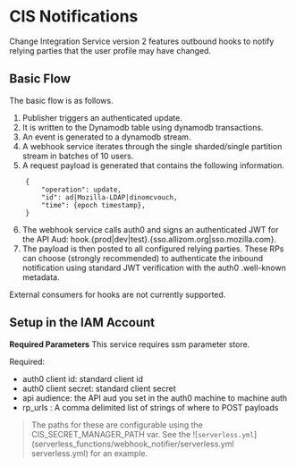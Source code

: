 # CIS Notifications

Change Integration Service version 2 features outbound hooks to notify relying parties that the user
profile may have changed.

## Basic Flow 

The basic flow is as follows.

1. Publisher triggers an authenticated update.
2. It is written to the Dynamodb table using dynamodb transactions. 
3. An event is generated to a dynamodb stream.
4. A webhook service iterates through the single sharded/single partition stream in batches of 10 users.
5. A request payload is generated that contains the following information.
```
    {
        "operation": update,
        "id": ad|Mozilla-LDAP|dinomcvouch,
        "time": {epoch timestamp},
    }
```
6.  The webhook service calls auth0 and signs an authenticated JWT for the API Aud: hook.{prod|dev|test}.{sso.allizom.org|sso.mozilla.com}.
7.  The payload is then posted to all configured relying parties.  These RPs can choose (strongly recommended) to authenticate the inbound notification using standard JWT verification with the auth0 .well-known metadata.

External consumers for hooks are not currently supported.

## Setup in the IAM Account

__Required Parameters__
This service requires ssm parameter store.

Required: 

* auth0 client id: standard client id
* auth0 client secret: standard client secret
* api audience: the API aud you set in the auth0 machine to machine auth
* rp_urls : A comma delimited list of strings of where to POST payloads

> The paths for these are configurable using the CIS_SECRET_MANAGER_PATH var.  See the ![`serverless.yml`](serverless_functions/webhook_notifier/serverless.yml serverless.yml) for an example.
